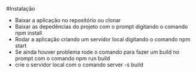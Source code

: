 #Instalação
- Baixar a aplicação no repositório ou clonar
- Baixar as depedências do projeto com o prompt digitando o comando <span>npm install</span>
- Rodar a aplicação criando um servidor local digitando o comando <span>npm start</span>
- Se ainda houver problema rode o comando para fazer um build no prompt com o comando <span>npm run build</span>
- crie o servidor local com o comando <span>server -s build</span>


